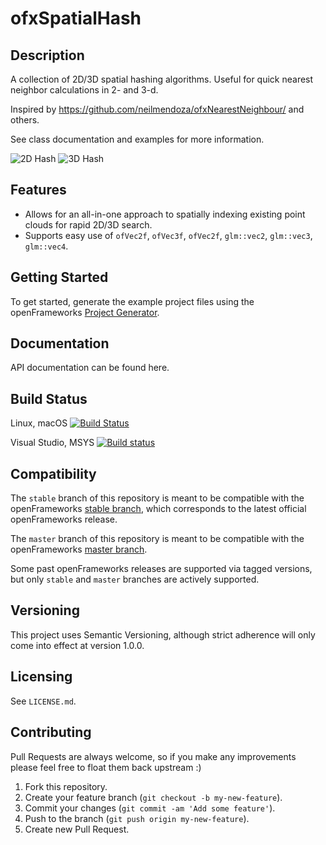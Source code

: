 ofxSpatialHash
==============

## Description

A collection of 2D/3D spatial hashing algorithms.  Useful for quick nearest neighbor calculations in 2- and 3-d.

Inspired by https://github.com/neilmendoza/ofxNearestNeighbour/ and others.

See class documentation and examples for more information.

![2D Hash](https://github.com/bakercp/ofxSpatialHash/raw/master/docs/screen_2d.png)
![3D Hash](https://github.com/bakercp/ofxSpatialHash/raw/master/docs/screen_3d.png)

## Features

- Allows for an all-in-one approach to spatially indexing existing point clouds for rapid 2D/3D search.
- Supports easy use of `ofVec2f`, `ofVec3f`, `ofVec2f`, `glm::vec2`, `glm::vec3`, `glm::vec4`.

## Getting Started

To get started, generate the example project files using the openFrameworks [Project Generator](http://openframeworks.cc/learning/01_basics/how_to_add_addon_to_project/).

## Documentation

API documentation can be found here.

## Build Status

Linux, macOS [![Build Status](https://travis-ci.org/bakercp/ofxSpatialHash.svg?branch=stable)](https://travis-ci.org/bakercp/ofxSpatialHash)

Visual Studio, MSYS [![Build status](https://ci.appveyor.com/api/projects/status/7s76w2xstibc5w3x/branch/master?svg=true)](https://ci.appveyor.com/project/bakercp/ofxspatialhash/branch/master)

## Compatibility

The `stable` branch of this repository is meant to be compatible with the openFrameworks [stable branch](https://github.com/openframeworks/openFrameworks/tree/stable), which corresponds to the latest official openFrameworks release.

The `master` branch of this repository is meant to be compatible with the openFrameworks [master branch](https://github.com/openframeworks/openFrameworks/tree/master).

Some past openFrameworks releases are supported via tagged versions, but only `stable` and `master` branches are actively supported.

## Versioning

This project uses Semantic Versioning, although strict adherence will only come into effect at version 1.0.0.

## Licensing

See `LICENSE.md`.

## Contributing

Pull Requests are always welcome, so if you make any improvements please feel free to float them back upstream :)

1. Fork this repository.
2. Create your feature branch (`git checkout -b my-new-feature`).
3. Commit your changes (`git commit -am 'Add some feature'`).
4. Push to the branch (`git push origin my-new-feature`).
5. Create new Pull Request.

